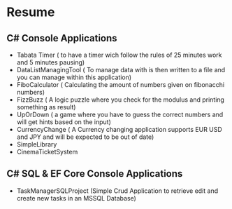 # Resume

## C# Console Applications

- Tabata Timer ( to have a timer wich follow the rules of 25 minutes work and 5 minutes pausing)
- DataListManagingTool ( To manage data with is then written to a file and you can manage within this application)
- FiboCalculator ( Calculating the amount of numbers given on fibonacchi numbers)
- FizzBuzz ( A logic puzzle where you check for the modulus and printing something as result)
- UpOrDown ( a game where you have to guess the correct numbers and will get hints based on the input)
- CurrencyChange ( A Currency changing application supports EUR USD and JPY and will be expected  to be out of date)
- SimpleLibrary
- CinemaTicketSystem

## C# SQL & EF Core Console Applications

- TaskManagerSQLProject (Simple Crud Application to retrieve edit and create new tasks in an MSSQL Database)
